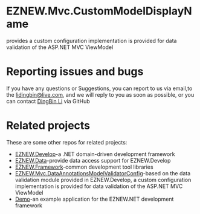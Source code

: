# EZNEW.Mvc.CustomModelDisplayName

provides a custom configuration implementation is provided for data validation of the ASP.NET MVC ViewModel

# Reporting issues and bugs

If you have any questions or Suggestions, you can report to us via email,to the lidingbin@live.com, and we will reply to you as soon as possible, or you can contact [DingBin Li](https://github.com/lidingbin) via GitHub

# Related projects

These are some other repos for related projects:

  * [EZNEW.Develop](https://github.com/eznew-net/EZNEW.Develop)-a .NET domain-driven development framework
  * [EZNEW.Data](https://github.com/eznew-net/EZNEW.Data)-provide data access support for EZNEW.Develop
  * [EZNEW.Framework](https://github.com/eznew-net/EZNEW.Framework)-common development tool libraries
  * [EZNEW.Mvc.DataAnnotationsModelValidatorConfig](https://github.com/eznew-net/EZNEW.Mvc.DataAnnotationsModelValidatorConfig)-based on the data validation module provided in EZNEW.Develop, a custom configuration implementation is provided for data validation of the ASP.NET MVC ViewModel
  * [Demo](https://github.com/eznew-net/Demo)-an example application for the EZNEW.NET development framework
